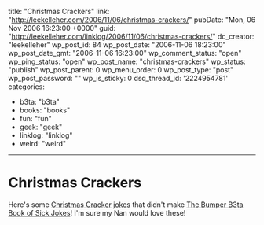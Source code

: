 title: "Christmas Crackers"
link: "http://leekelleher.com/2006/11/06/christmas-crackers/"
pubDate: "Mon, 06 Nov 2006 16:23:00 +0000"
guid: "http://leekelleher.com/linklog/2006/11/06/christmas-crackers/"
dc_creator: "leekelleher"
wp_post_id: 84
wp_post_date: "2006-11-06 18:23:00"
wp_post_date_gmt: "2006-11-06 16:23:00"
wp_comment_status: "open"
wp_ping_status: "open"
wp_post_name: "christmas-crackers"
wp_status: "publish"
wp_post_parent: 0
wp_menu_order: 0
wp_post_type: "post"
wp_post_password: ""
wp_is_sticky: 0
dsq_thread_id: '2224954781'
categories:
  - b3ta: "b3ta"
  - books: "books"
  - fun: "fun"
  - geek: "geek"
  - linklog: "linklog"
  - weird: "weird"

---

# Christmas Crackers

Here's some <a href="http://www.robmanuel.com/2006/11/03/christmas-crackers/">Christmas Cracker jokes</a> that didn't make <a href="http://www.amazon.co.uk/exec/obidos/ASIN/1905548281/leekelleher-21">The Bumper B3ta Book of Sick Jokes</a>! I'm sure my Nan would love these!